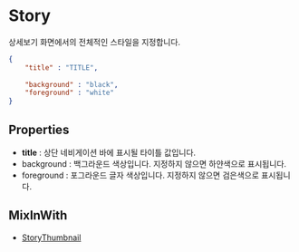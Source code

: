 Story
====
상세보기 화면에서의 전체적인 스타일을 지정합니다.

```json
{
    "title" : "TITLE",
    
    "background" : "black",
    "foreground" : "white"
}
```

Properties
----
* __title__ : 상단 네비게이션 바에 표시될 타이틀 값입니다.
* background : 백그라운드 색상입니다. 지정하지 않으면 하얀색으로 표시됩니다.
* foreground : 포그라운드 글자 색상입니다. 지정하지 않으면 검은색으로 표시됩니다.

MixInWith
----
* [StoryThumbnail](../thumbnail/story_thumbnail.md)